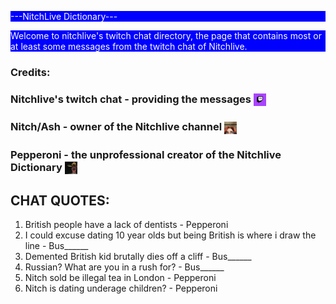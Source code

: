 <p style="background-color: blue; color: white;">---NitchLive Dictionary---
<p style="background-color: blue; color: white;">Welcome to nitchlive's twitch chat directory, the page that contains most or at least some messages from the twitch chat of Nitchlive.

### Credits:
### Nitchlive's twitch chat - providing the messages <img src="twitch-chat.png" alt="icon" width="20" height="20" style="vertical-align: middle;">
### Nitch/Ash - owner of the Nitchlive channel <img src="nitch.png" alt="icon" width="20" height="20" style="vertical-align: middle;">
### Pepperoni - the unprofessional creator of the Nitchlive Dictionary <img src="pepperoni.png" alt="icon" width="20" height="20" style="vertical-align: middle;">



## CHAT QUOTES:
1. British people have a lack of dentists - Pepperoni
3. I could excuse dating 10 year olds but being British is where i draw the line - Bus______
4. Demented British kid brutally dies off a cliff - Bus______
5. Russian? What are you in a rush for? - Bus______
6. Nitch sold be illegal tea in London - Pepperoni
7. Nitch is dating underage children? - Pepperoni
